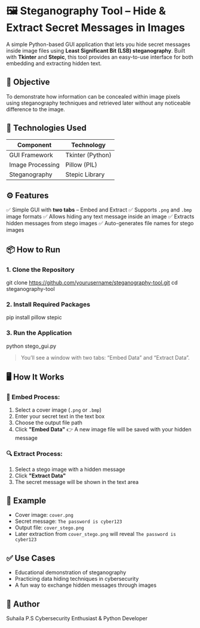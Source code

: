 
# 🖼️ Steganography Tool – Hide & Extract Secret Messages in Images

A simple Python-based GUI application that lets you hide secret messages inside image files using **Least Significant Bit (LSB) steganography**. Built with **Tkinter** and **Stepic**, this tool provides an easy-to-use interface for both embedding and extracting hidden text.


## 🎯 Objective

To demonstrate how information can be concealed within image pixels using steganography techniques and retrieved later without any noticeable difference to the image.

## 🧰 Technologies Used

| Component        | Technology       |
| ---------------- | ---------------- |
| GUI Framework    | Tkinter (Python) |
| Image Processing | Pillow (PIL)     |
| Steganography    | Stepic Library   |


## ⚙️ Features

✅ Simple GUI with **two tabs** – Embed and Extract
✅ Supports `.png` and `.bmp` image formats
✅ Allows hiding any text message inside an image
✅ Extracts hidden messages from stego images
✅ Auto-generates file names for stego images


## 📦 How to Run

### 1. Clone the Repository

git clone https://github.com/yourusername/steganography-tool.git
cd steganography-tool

### 2. Install Required Packages

pip install pillow stepic

### 3. Run the Application

python stego_gui.py

> You’ll see a window with two tabs: “Embed Data” and “Extract Data”.


## 🖥️ How It Works

### 🔐 Embed Process:

1. Select a cover image (`.png` or `.bmp`)
2. Enter your secret text in the text box
3. Choose the output file path
4. Click **"Embed Data"**
   👉 A new image file will be saved with your hidden message

### 🔍 Extract Process:

1. Select a stego image with a hidden message
2. Click **"Extract Data"**
3. The secret message will be shown in the text area


## 🧪 Example

* Cover image: `cover.png`
* Secret message: `The password is cyber123`
* Output file: `cover_stego.png`
* Later extraction from `cover_stego.png` will reveal `The password is cyber123`


## ✅ Use Cases

* Educational demonstration of steganography
* Practicing data hiding techniques in cybersecurity
* A fun way to exchange hidden messages through images



## 👤 Author

Suhaila P.S
Cybersecurity Enthusiast & Python Developer

